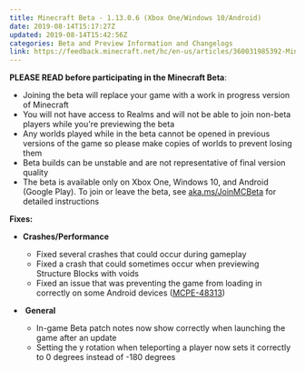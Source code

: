 ```yaml
---
title: Minecraft Beta - 1.13.0.6 (Xbox One/Windows 10/Android)
date: 2019-08-14T15:17:27Z
updated: 2019-08-14T15:42:56Z
categories: Beta and Preview Information and Changelogs
link: https://feedback.minecraft.net/hc/en-us/articles/360031985392-Minecraft-Beta-1-13-0-6-Xbox-One-Windows-10-Android-
---
```


**PLEASE READ before participating in the Minecraft Beta**:

- Joining the beta will replace your game with a work in progress version of Minecraft
- You will not have access to Realms and will not be able to join non-beta players while you're previewing the beta
- Any worlds played while in the beta cannot be opened in previous versions of the game so please make copies of worlds to prevent losing them
- Beta builds can be unstable and are not representative of final version quality
- The beta is available only on Xbox One, Windows 10, and Android (Google Play). To join or leave the beta, see [aka.ms/JoinMCBeta](https://aka.ms/JoinMCBeta) for detailed instructions

**Fixes:**

- **Crashes/Performance**
  - Fixed several crashes that could occur during gameplay
  - Fixed a crash that could sometimes occur when previewing Structure Blocks with voids
  - Fixed an issue that was preventing the game from loading in correctly on some Android devices ([MCPE-48313](https://bugs.mojang.com/browse/MCPE-48313))
-  **General**
  - In-game Beta patch notes now show correctly when launching the game after an update

  <!-- -->

  - Setting the y rotation when teleporting a player now sets it correctly to 0 degrees instead of -180 degrees
